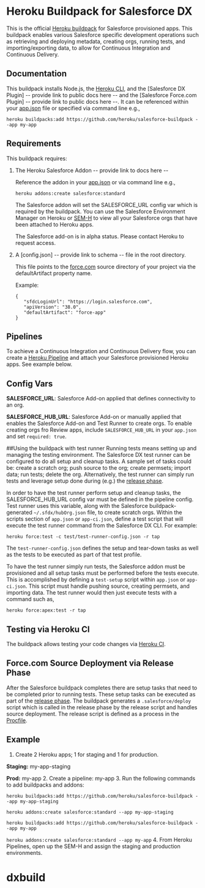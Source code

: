 # Heroku Buildpack for Salesforce DX

This is the official [Heroku buildpack](http://devcenter.heroku.com/articles/buildpacks) for Salesforce provisioned apps.
This buildpack enables various Salesforce specific development operations such as retrieving and deploying metadata,
creating orgs, running tests, and importing/exporting data, to allow for Continuous Integration and Continuous Delivery.

## Documentation
This buildpack installs Node.js, the [Heroku CLI](https://devcenter.heroku.com/articles/heroku-command-line),
and the [Salesforce DX Plugin] -- provide link to public docs here -- and the [Salesforce Force.com Plugin] -- provide link to public docs here --.  It can be referenced within your
[app.json](https://devcenter.heroku.com/articles/app-json-schema) file or specified via command line e.g.,
```
heroku buildpacks:add https://github.com/heroku/salesforce-buildpack --app my-app
```

## Requirements
This buildpack requires:

1. The Heroku Salesforce Addon -- provide link to docs here --

   Reference the addon in your [app.json](https://devcenter.heroku.com/articles/app-json-schema) or via command line e.g.,
   ```
   heroku addons:create salesforce:standard
   ```
   The Salesforce addon will set the SALESFORCE_URL config var which is required by the buildpack.  You can use the
   Salesforce Environment Manager on Heroku or [SEM-H](https://gist.github.com/simpsoka/c584c65d655268eaf26ec487bf6b8295)
   to view all your Salesforce orgs that have been attached to Heroku apps.
   
   The Salesforce add-on is in alpha status.  Please contact Heroku to request access. 
   
2. A [config.json] -- provide link to schema -- file in the root directory.

   This file points to the [force.com](https://www.salesforce.com/products/platform/products/force/) source directory
   of your project via the defaultArtifact property name.
   
   Example:
   ```
   {
      "sfdcLoginUrl": "https://login.salesforce.com",
      "apiVersion": "38.0",
      "defaultArtifact": "force-app"
   }
   ```

## Pipelines
To achieve a Continuous Integration and Continuous Delivery flow, you can create a [Heroku Pipeline](https://devcenter.heroku.com/articles/pipelines) and attach your Salesforce provisioned Heroku apps.  See example below.

## Config Vars
**SALESFORCE_URL**: Salesforce Add-on applied that defines connectivity to an org.

**SALESFORCE_HUB_URL**: Salesforce Add-on or manually applied that enables the Salesforce Add-on and Test Runner to create orgs.  To enable creating orgs fro Review apps, include `SALESFORCE_HUB_URL` in your `app.json` and set `required: true`.

##Using the buildpack with test runner
Running tests means setting up and managing the testing environment. The Salesforce DX test runner can be configured to do all setup and cleanup tasks. A sample set of tasks could be: create a scratch org; push source to the org; create permsets; import data; run tests; delete the org.
Alternatively, the test runner can simply run tests and leverage setup done during (e.g.) the [release phase](https://devcenter.heroku.com/articles/release-phase).

In order to have the test runner perform setup and cleanup tasks, the SALESFORCE_HUB_URL config var must be defined in the pipeline config.  Test runner uses this variable, along with the Salesforce buildpack-generated `~/.sfdx/hubOrg.json` file, to create scratch orgs.  Within the scripts section of `app.json` or `app-ci.json`, define a test script that will execute the test runner command from the Salesforce DX CLI. For example:
```
heroku force:test -c test/test-runner-config.json -r tap
```
The `test-runner-config.json` defines the setup and tear-down tasks as well as the tests to be executed as part of that
test profile.

To have the test runner simply run tests, the Salesforce addon must be provisioned and all setup tasks must be performed before the
tests execute.  This is accomplished by defining a `test-setup` script within `app.json` or `app-ci.json`. This script must handle
pushing source, creating permsets, and importing data.  The test runner would then just execute tests with a command
such as,
```
heroku force:apex:test -r tap
```


## Testing via Heroku CI
The buildpack allows testing your code changes via [Heroku CI](https://devcenter.heroku.com/articles/heroku-ci-prerelease). 

## Force.com Source Deployment via Release Phase
After the Salesforce buildpack completes there are setup tasks that need to be completed prior to running tests.  These
setup tasks can be executed as part of the [release phase](https://devcenter.heroku.com/articles/release-phase).  The
buildpack generates a `.salesforce/deploy` script which is called in the release phase by the release script and handles
source deployment.  The release script is defined as a process in the [Procfile](https://devcenter.heroku.com/articles/procfile).

## Example
1. Create 2 Heroku apps; 1 for staging and 1 for production.

  **Staging:** my-app-staging

  **Prod:** my-app
2. Create a pipeline: my-app
3. Run the following commands to add buildpacks and addons:

  `heroku buildpacks:add https://github.com/heroku/salesforce-buildpack --app my-app-staging`

  `heroku addons:create salesforce:standard --app my-app-staging`

  `heroku buildpacks:add https://github.com/heroku/salesforce-buildpack --app my-app`

  `heroku addons:create salesforce:standard --app my-app`
4. From Heroku Pipelines, open up the SEM-H and assign the staging and production environments.
# dxbuild
